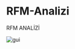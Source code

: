 # RFM-Analizi

RFM ANALİZİ

![gui](https://user-images.githubusercontent.com/62722522/138756919-24c034ce-e375-4172-b2e1-3521ffff1cda.png)
